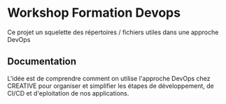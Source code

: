 # Workshop Formation Devops

Ce projet un squelette des répertoires / fichiers utiles dans une approche DevOps

## Documentation

L'idée est de comprendre comment on utilise l'approche DevOps chez CREATIVE pour organiser et simplifier les étapes de développement, de CI/CD et d'eploitation de nos applications.

